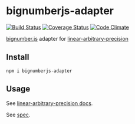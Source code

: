 # bignumberjs-adapter

[![Build Status](https://travis-ci.org/javiercejudo/bignumberjs-adapter.svg)](https://travis-ci.org/javiercejudo/bignumberjs-adapter)
[![Coverage Status](https://coveralls.io/repos/javiercejudo/bignumberjs-adapter/badge.svg?branch=master)](https://coveralls.io/r/javiercejudo/bignumberjs-adapter?branch=master)
[![Code Climate](https://codeclimate.com/github/javiercejudo/bignumberjs-adapter/badges/gpa.svg)](https://codeclimate.com/github/javiercejudo/bignumberjs-adapter)

[bignumber.js](https://github.com/MikeMcl/bignumber.js) adapter for
[linear-arbitrary-precision](https://github.com/javiercejudo/linear-arbitrary-precision)

## Install

    npm i bignumberjs-adapter

## Usage

  See [linear-arbitrary-precision docs](https://github.com/javiercejudo/linear-arbitrary-precision/blob/master/README.md#usage).

See [spec](test/spec.js).
